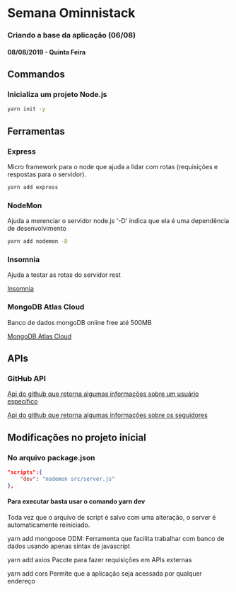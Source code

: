 # Semana Ominnistack
### Criando a base da aplicação (06/08)
#### 08/08/2019 - Quinta Feira

## Commandos

### Inicializa um projeto Node.js
```bash
yarn init -y
```

## Ferramentas

### Express
Micro framework para o node que ajuda a lidar com rotas (requisições e respostas para o servidor).
```bash
yarn add express
```


### NodeMon
Ajuda a merenciar o servidor node.js
'-D' indica que ela é uma dependência de desenvolvimento
```bash
yarn add nodemon -D
```


### Insomnia
Ajuda a testar as rotas do servidor rest

[Insomnia](https://insomnia.rest/)


### MongoDB Atlas Cloud
Banco de dados mongoDB online free até 500MB

[MongoDB Atlas Cloud](https://www.mongodb.com/cloud/atlas)

## APIs

### GitHub API
[Api do github que retorna algumas informações sobre um usuário específico](https://api.github.com/users/daviinacio)

[Api do github que retorna algumas informações sobre os seguidores](https://api.github.com/users/daviinacio/followers)


## Modificações no projeto inicial

### No arquivo package.json
```json
"scripts":{
    "dev": "nodemon src/server.js"
},
```

#### Para executar basta usar o comando yarn dev
Toda vez que o arquivo de script é salvo com uma alteração, o server é automaticamente reiniciado.

yarn add mongoose
ODM: Ferramenta que facilita trabalhar com banco de dados usando apenas sintax de javascript

yarn add axios
Pacote para fazer requisições em APIs externas

yarn add cors
Permite que a aplicação seja acessada por qualquer endereço